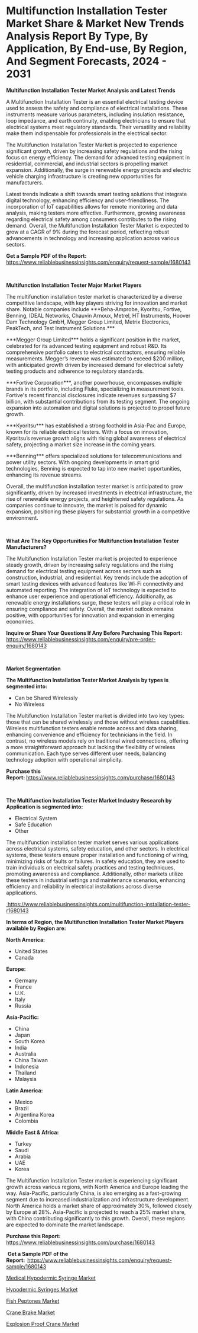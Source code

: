 <p><h1>Multifunction Installation Tester Market Share & Market New Trends Analysis Report By Type, By Application, By End-use, By Region, And Segment Forecasts, 2024 - 2031</h1></p><p><strong>Multifunction Installation Tester Market Analysis and Latest Trends</strong></p>
<p><p>A Multifunction Installation Tester is an essential electrical testing device used to assess the safety and compliance of electrical installations. These instruments measure various parameters, including insulation resistance, loop impedance, and earth continuity, enabling electricians to ensure that electrical systems meet regulatory standards. Their versatility and reliability make them indispensable for professionals in the electrical sector.</p><p>The Multifunction Installation Tester Market is projected to experience significant growth, driven by increasing safety regulations and the rising focus on energy efficiency. The demand for advanced testing equipment in residential, commercial, and industrial sectors is propelling market expansion. Additionally, the surge in renewable energy projects and electric vehicle charging infrastructure is creating new opportunities for manufacturers.</p><p>Latest trends indicate a shift towards smart testing solutions that integrate digital technology, enhancing efficiency and user-friendliness. The incorporation of IoT capabilities allows for remote monitoring and data analysis, making testers more effective. Furthermore, growing awareness regarding electrical safety among consumers contributes to the rising demand. Overall, the Multifunction Installation Tester Market is expected to grow at a CAGR of 9% during the forecast period, reflecting robust advancements in technology and increasing application across various sectors.</p></p>
<p><strong>Get a Sample PDF of the Report:&nbsp;</strong> <a href="https://www.reliablebusinessinsights.com/enquiry/request-sample/1680143?utm_campaign=97&utm_medium=2&utm_source=Github&utm_content=ia&utm_term=19102024&utm_id=multifunction-installation-tester">https://www.reliablebusinessinsights.com/enquiry/request-sample/1680143</a></p>
<p>&nbsp;</p>
<p><strong>Multifunction Installation Tester Major Market Players</strong></p>
<p><p>The multifunction installation tester market is characterized by a diverse competitive landscape, with key players striving for innovation and market share. Notable companies include ***Beha-Amprobe, Kyoritsu, Fortive, Benning, IDEAL Networks, Chauvin Arnoux, Metrel, HT Instruments, Hoover Dam Technology GmbH, Megger Group Limited, Metrix Electronics, PeakTech, and Test Instrument Solutions.***</p><p>***Megger Group Limited*** holds a significant position in the market, celebrated for its advanced testing equipment and robust R&D. Its comprehensive portfolio caters to electrical contractors, ensuring reliable measurements. Megger’s revenue was estimated to exceed $200 million, with anticipated growth driven by increased demand for electrical safety testing products and adherence to regulatory standards.</p><p>***Fortive Corporation***, another powerhouse, encompasses multiple brands in its portfolio, including Fluke, specializing in measurement tools. Fortive's recent financial disclosures indicate revenues surpassing $7 billion, with substantial contributions from its testing segment. The ongoing expansion into automation and digital solutions is projected to propel future growth.</p><p>***Kyoritsu*** has established a strong foothold in Asia-Pac and Europe, known for its reliable electrical testers. With a focus on innovation, Kyoritsu’s revenue growth aligns with rising global awareness of electrical safety, projecting a market size increase in the coming years.</p><p>***Benning*** offers specialized solutions for telecommunications and power utility sectors. With ongoing developments in smart grid technologies, Benning is expected to tap into new market opportunities, enhancing its revenue streams.</p><p>Overall, the multifunction installation tester market is anticipated to grow significantly, driven by increased investments in electrical infrastructure, the rise of renewable energy projects, and heightened safety regulations. As companies continue to innovate, the market is poised for dynamic expansion, positioning these players for substantial growth in a competitive environment.</p></p>
<p>&nbsp;</p>
<p><strong>What Are The Key Opportunities For Multifunction Installation Tester Manufacturers?</strong></p>
<p><p>The Multifunction Installation Tester market is projected to experience steady growth, driven by increasing safety regulations and the rising demand for electrical testing equipment across sectors such as construction, industrial, and residential. Key trends include the adoption of smart testing devices with advanced features like Wi-Fi connectivity and automated reporting. The integration of IoT technology is expected to enhance user experience and operational efficiency. Additionally, as renewable energy installations surge, these testers will play a critical role in ensuring compliance and safety. Overall, the market outlook remains positive, with opportunities for innovation and expansion in emerging economies.</p></p>
<p><strong>Inquire or Share Your Questions If Any Before Purchasing This Report:</strong> <a href="https://www.reliablebusinessinsights.com/enquiry/pre-order-enquiry/1680143?utm_campaign=97&utm_medium=2&utm_source=Github&utm_content=ia&utm_term=19102024&utm_id=multifunction-installation-tester">https://www.reliablebusinessinsights.com/enquiry/pre-order-enquiry/1680143</a></p>
<p>&nbsp;</p>
<p><strong>Market Segmentation</strong></p>
<p><strong>The Multifunction Installation Tester Market Analysis by types is segmented into:</strong></p>
<p><ul><li>Can be Shared Wirelessly</li><li>No Wireless</li></ul></p>
<p><p>The Multifunction Installation Tester market is divided into two key types: those that can be shared wirelessly and those without wireless capabilities. Wireless multifunction testers enable remote access and data sharing, enhancing convenience and efficiency for technicians in the field. In contrast, no wireless models rely on traditional wired connections, offering a more straightforward approach but lacking the flexibility of wireless communication. Each type serves different user needs, balancing technology adoption with operational simplicity.</p></p>
<p><strong>Purchase this Report:&nbsp;</strong><a href="https://www.reliablebusinessinsights.com/purchase/1680143?utm_campaign=97&utm_medium=2&utm_source=Github&utm_content=ia&utm_term=19102024&utm_id=multifunction-installation-tester">https://www.reliablebusinessinsights.com/purchase/1680143</a></p>
<p>&nbsp;</p>
<p><strong>The Multifunction Installation Tester Market Industry Research by Application is segmented into:</strong></p>
<p><ul><li>Electrical System</li><li>Safe Education</li><li>Other</li></ul></p>
<p><p>The multifunction installation tester market serves various applications across electrical systems, safety education, and other sectors. In electrical systems, these testers ensure proper installation and functioning of wiring, minimizing risks of faults or failures. In safety education, they are used to train individuals on electrical safety practices and testing techniques, promoting awareness and compliance. Additionally, other markets utilize these testers in industrial settings and maintenance scenarios, enhancing efficiency and reliability in electrical installations across diverse applications.</p></p>
<p><a href="https://www.reliablebusinessinsights.com/multifunction-installation-tester-r1680143?utm_campaign=97&utm_medium=2&utm_source=Github&utm_content=ia&utm_term=19102024&utm_id=multifunction-installation-tester">&nbsp;https://www.reliablebusinessinsights.com/multifunction-installation-tester-r1680143</a></p>
<p><strong>In terms of Region, the Multifunction Installation Tester Market Players available by Region are:</strong></p>
<p>
    <p> <strong> North America: </strong>
        <ul>
            <li>United States</li>
            <li>Canada</li>
        </ul>
        </p> 
    <p> <strong> Europe: </strong>
        <ul>
            <li>Germany</li>
            <li>France</li>
            <li>U.K.</li>
            <li>Italy</li>
            <li>Russia</li>
        </ul>
        </p> 
    <p> <strong> Asia-Pacific: </strong>
        <ul>
            <li>China</li>
            <li>Japan</li>
            <li>South Korea</li>
            <li>India</li>
            <li>Australia</li>
            <li>China Taiwan</li>
            <li>Indonesia</li>
            <li>Thailand</li>
            <li>Malaysia</li>
        </ul>
        </p> 
    <p> <strong> Latin America: </strong>
        <ul>
            <li>Mexico</li>
            <li>Brazil</li>
            <li>Argentina Korea</li>
            <li>Colombia</li>
        </ul>
        </p> 
    <p> <strong> Middle East & Africa: </strong>
        <ul>
            <li>Turkey</li>
            <li>Saudi</li>
            <li>Arabia</li>
            <li>UAE</li>
            <li>Korea</li>
        </ul>
    </p>
    </p>
<p><p>The Multifunction Installation Tester market is experiencing significant growth across various regions, with North America and Europe leading the way. Asia-Pacific, particularly China, is also emerging as a fast-growing segment due to increased industrialization and infrastructure development. North America holds a market share of approximately 30%, followed closely by Europe at 28%. Asia-Pacific is projected to reach a 25% market share, with China contributing significantly to this growth. Overall, these regions are expected to dominate the market landscape.</p></p>
<p><strong>Purchase this Report: </strong><a href="https://www.reliablebusinessinsights.com/purchase/1680143?utm_campaign=97&utm_medium=2&utm_source=Github&utm_content=ia&utm_term=19102024&utm_id=multifunction-installation-tester">https://www.reliablebusinessinsights.com/purchase/1680143</a></p>
<p>&nbsp;<strong>Get a Sample PDF of the Report:&nbsp;&nbsp;</strong><a href="https://www.reliablebusinessinsights.com/enquiry/request-sample/1680143?utm_campaign=97&utm_medium=2&utm_source=Github&utm_content=ia&utm_term=19102024&utm_id=multifunction-installation-tester">https://www.reliablebusinessinsights.com/enquiry/request-sample/1680143</a></p>
<p><strong></strong></p>
<p><p><a href="https://github.com/hegwervaemeruk/Market-Research-Report-List-1/blob/main/medical-hypodermic-syringe-market.md?utm_campaign=97&utm_medium=2&utm_source=Github&utm_content=ia&utm_term=19102024&utm_id=multifunction-installation-tester">Medical Hypodermic Syringe Market</a></p><p><a href="https://github.com/mac1evjen/Market-Research-Report-List-1/blob/main/hypodermic-syringes-market.md?utm_campaign=97&utm_medium=2&utm_source=Github&utm_content=ia&utm_term=19102024&utm_id=multifunction-installation-tester">Hypodermic Syringes Market</a></p><p><a href="https://www.linkedin.com/pulse/fish-peptones-market-refracting-trends-consumer-behaviors-ireve?utm_campaign=97&utm_medium=2&utm_source=Github&utm_content=ia&utm_term=19102024&utm_id=multifunction-installation-tester">Fish Peptones Market</a></p><p><a href="https://issuu.com/reportprime-2/docs/crane-brake-market-size-2030.pptx_c54db7ad9f3bb7?utm_campaign=97&utm_medium=2&utm_source=Github&utm_content=ia&utm_term=19102024&utm_id=multifunction-installation-tester">Crane Brake Market</a></p><p><a href="https://issuu.com/reportprime-2/docs/explosion-proof-crane-market-size-2_db6c389eb89817?utm_campaign=97&utm_medium=2&utm_source=Github&utm_content=ia&utm_term=19102024&utm_id=multifunction-installation-tester">Explosion Proof Crane Market</a></p></p>